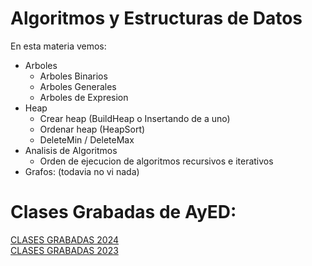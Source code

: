 # Algoritmos y Estructuras de Datos
En esta materia vemos:  
 - Arboles
    - Arboles Binarios
    - Arboles Generales
    - Arboles de Expresion
  - Heap
      - Crear heap (BuildHeap o Insertando de a uno)
      - Ordenar heap (HeapSort)
      - DeleteMin / DeleteMax
  - Analisis de Algoritmos
      - Orden de ejecucion de algoritmos recursivos e iterativos
  - Grafos:
      (todavia no vi nada)

# Clases Grabadas de AyED: 
[CLASES GRABADAS 2024](https://docs.google.com/document/d/1P5y7A4O-VSq9cb6Krc7ahAxZ-AsdwCw3/edit)  
[CLASES GRABADAS 2023](https://docs.google.com/document/d/1KbsWewnOF-8gymmOr1F3S94ANO8lf0M3/edit)
